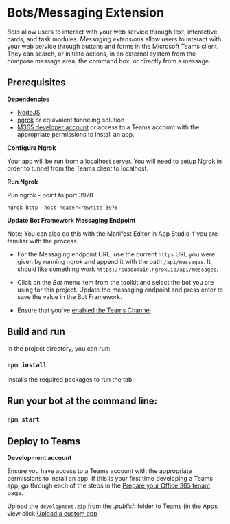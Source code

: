 # Bots/Messaging Extension

*Bots* allow users to interact with your web service through text, interactive cards, and task modules. *Messaging extensions* allow users to interact with your web service through buttons and forms in the Microsoft Teams client. They can search, or initiate actions, in an external system from the compose message area, the command box, or directly from a message.

## Prerequisites

**Dependencies**
-  [NodeJS](https://nodejs.org/en/)
-  [ngrok](https://ngrok.com/) or equivalent tunneling solution
-  [M365 developer account](https://docs.microsoft.com/en-us/microsoftteams/platform/concepts/build-and-test/prepare-your-o365-tenant) or access to a Teams account with the appropriate permissions to install an app.

**Configure Ngrok**

Your app will be run from a localhost server. You will need to setup Ngrok in order to tunnel from the Teams client to localhost. 

**Run Ngrok**

Run ngrok - point to port 3978

`ngrok http -host-header=rewrite 3978`

**Update Bot Framework Messaging Endpoint**

  Note: You can also do this with the Manifest Editor in App Studio if you are familiar with the process.

- For the Messaging endpoint URL, use the current `https` URL you were given by running ngrok and append it with the path `/api/messages`. It should like something work `https://subdomain.ngrok.io/api/messages`.

- Click on the *Bot* menu item from the toolkit and select the bot you are using for this project.  Update the messaging endpoint and press enter to save the value in the Bot Framework.

- Ensure that you've [enabled the Teams Channel](https://docs.microsoft.com/en-us/azure/bot-service/channel-connect-teams?view=azure-bot-service-4.0)

## Build and run

In the project directory, you can run:

### `npm install`
Installs the required packages to run the tab.

## Run your bot at the command line:

### `npm start`

## Deploy to Teams

**Development account**

Ensure you have access to a Teams account with the appropriate permissions to install an app. If this is your first time developing a Teams app, go through each of the steps in the [Prepare your Office 365 tenant](https://docs.microsoft.com/en-us/microsoftteams/platform/concepts/build-and-test/prepare-your-o365-tenant) page.

Upload the `development.zip` from the *.publish* folder to Teams (in the Apps view click [Upload a custom app](https://aka.ms/VSTeamsExtensionSideloadApp)

